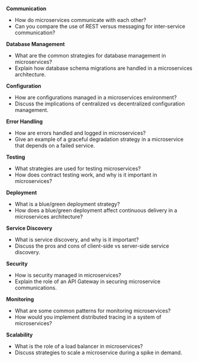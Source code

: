 **Communication**
 - How do microservices communicate with each other?
 - Can you compare the use of REST versus messaging for inter-service communication?

**Database Management**
 - What are the common strategies for database management in microservices?
 - Explain how database schema migrations are handled in a microservices architecture.

**Configuration**
 - How are configurations managed in a microservices environment?
 - Discuss the implications of centralized vs decentralized configuration management.

**Error Handling**
 - How are errors handled and logged in microservices?
 - Give an example of a graceful degradation strategy in a microservice that depends on a failed service.

**Testing**
 - What strategies are used for testing microservices?
 - How does contract testing work, and why is it important in microservices?

**Deployment**
 - What is a blue/green deployment strategy?
 - How does a blue/green deployment affect continuous delivery in a microservices architecture?

**Service Discovery**
 - What is service discovery, and why is it important?
 - Discuss the pros and cons of client-side vs server-side service discovery.

**Security**
 - How is security managed in microservices?
 - Explain the role of an API Gateway in securing microservice communications.

**Monitoring**
 - What are some common patterns for monitoring microservices?
 - How would you implement distributed tracing in a system of microservices?

**Scalability**
- What is the role of a load balancer in microservices?
- Discuss strategies to scale a microservice during a spike in demand.